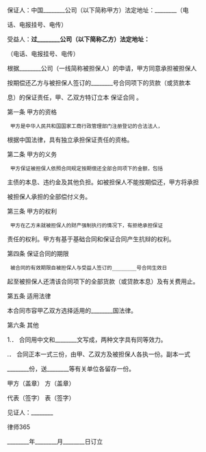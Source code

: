 
 保证人：中国________公司（以下简称甲方）法定地址：________（电
 
 话、电报挂号、电传）
     
 受益人：________过________公司（以下简称乙方）法定地址：________
 
 （电话、电报挂号、电传）
     
 根据________公司（一线简称被担保人）的申请，甲方同意承担被担保人
 
 按期偿还乙方与被担保人签订的________号合同项下的货款（或货款本
 
 息）的保证责任，甲、乙双方特订立本
保证合同
。
    
 第一条 甲方的资格
    
     甲方是中华人民共和国国家工商行政管理部门注册登记的合法法人，
 
 根据中国法律，具有独立承担保证责任的资格。
     
 第二条 甲方的义务
     
     甲方保证被担保人依照合同规定按期偿还全部合同项下的金额，包括
 
 主债的本息、违约金及其他负担。如被担保人不能按期偿还，甲方将承担
 
 被担保人承担的全部偿付义务。
     
 第三条 甲方的权利
     
     甲方在乙方未就被担保人的财产强制执行的情况下，有拒绝承担保证
 
 责任的权利。甲方有基于基础合同和保证合同产生抗辩的权利。
     
 第四条 保证合同的期限
     
     被合同的有效期限自被担保人与受益人签订的________号合同生效日
 
 起至被担保人还清该合同项下的全部货款（或贷款本息）及有关费用止。
     
 第五条 适用法律
     
 本合同市容甲乙双方选择适用的________国法律。
     
 第六条 其他
     
 1.． 合同用中文和________文写成，两种文字具有同等效力。
  
 .． 合同正本一式三份，由甲、乙双方及被担保人各执一份。副本一式
 
 ________份，送________等有关单位各留存一份。
 
 
 甲方（盖章）  方（盖章）
 
 
 
 代表（签字）  表（签字）
 
 
 
 见证人：________ 
 
 
 




 
律师365






 ________年________月________日订立 


 

 
 
 
 
 
  


  
 

  


  


  
 
 
 
 

